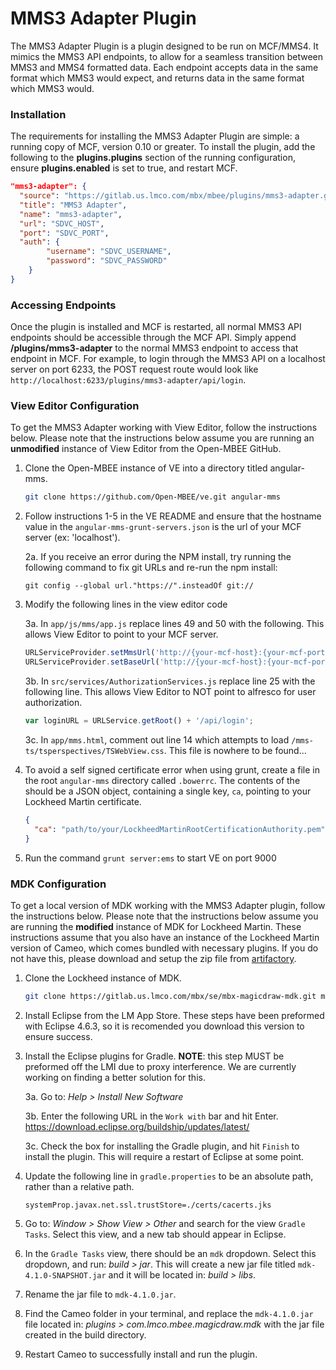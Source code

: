 # MMS3 Adapter Plugin
The MMS3 Adapter Plugin is a plugin designed to be run on MCF/MMS4. It mimics
the MMS3 API endpoints, to allow for a seamless transition between MMS3 and MMS4
formatted data. Each endpoint accepts data in the same format which MMS3 would
expect, and returns data in the same format which MMS3 would.

### Installation
The requirements for installing the MMS3 Adapter Plugin are simple: a running
copy of MCF, version 0.10 or greater. To install the plugin, add the following
to the **plugins.plugins** section of the running configuration, ensure
**plugins.enabled** is set to true, and restart MCF.

```json
"mms3-adapter": {
  "source": "https://gitlab.us.lmco.com/mbx/mbee/plugins/mms3-adapter.git",
  "title": "MMS3 Adapter",
  "name": "mms3-adapter",
  "url": "SDVC_HOST",
  "port": "SDVC_PORT",
  "auth": {
        "username": "SDVC_USERNAME",
        "password": "SDVC_PASSWORD"
    }
}
```

### Accessing Endpoints
Once the plugin is installed and MCF is restarted, all normal MMS3 API endpoints
should be accessible through the MCF API. Simply append
**/plugins/mms3-adapter** to the normal MMS3 endpoint to access that endpoint in
MCF. For example, to login through the MMS3 API on a localhost server on port
6233, the POST request route would look like 
`http://localhost:6233/plugins/mms3-adapter/api/login`.

### View Editor Configuration
To get the MMS3 Adapter working with View Editor, follow the instructions below.
Please note that the instructions below assume you are running an **unmodified**
instance of View Editor from the Open-MBEE GitHub.

1. Clone the Open-MBEE instance of VE into a directory titled angular-mms.
    ```bash
    git clone https://github.com/Open-MBEE/ve.git angular-mms
    ```
2. Follow instructions 1-5 in the VE README and ensure that the hostname value
in the `angular-mms-grunt-servers.json` is the url of your MCF server (ex: 
'localhost').

   2a. If you receive an error during the NPM install, try running the following
   command to fix git URLs and re-run the npm install:
   
   ```
   git config --global url."https://".insteadOf git://
   ```
   
3. Modify the following lines in the view editor code

   3a. In `app/js/mms/app.js` replace lines 49 and 50 with the following. This
   allows View Editor to point to your MCF server.
   
   ```javascript
   URLServiceProvider.setMmsUrl('http://{your-mcf-host}:{your-mcf-port}/plugins/mms3-adapter/alfresco/service');
   URLServiceProvider.setBaseUrl('http://{your-mcf-host}:{your-mcf-port}/plugins/mms3-adapter/alfresco/service');
   ```
   3b. In `src/services/AuthorizationServices.js` replace line 25 with the
   following line. This allows View Editor to NOT point to alfresco for user
   authorization.
   
   ```javascript
   var loginURL = URLService.getRoot() + '/api/login';
   ```
   3c. In `app/mms.html`, comment out line 14 which attempts to load
   `/mms-ts/tsperspectives/TSWebView.css`. This file is nowhere to be found...
   
4. To avoid a self signed certificate error when using grunt, create a file in
the root `angular-mms` directory called `.bowerrc`. The contents of the should
be a JSON object, containing a single key, `ca`, pointing to your Lockheed 
Martin certificate.
    ```json
    {
      "ca": "path/to/your/LockheedMartinRootCertificationAuthority.pem"   
    }
    ```
5. Run the command `grunt server:ems` to start VE on port 9000

### MDK Configuration
To get a local version of MDK working with the MMS3 Adapter plugin, follow the
instructions below. Please note that the instructions below assume you are
running the **modified** instance of MDK for Lockheed Martin. These instructions
assume that you also have an instance of the Lockheed Martin version of Cameo,
which comes bundled with necessary plugins. If you do not have this, please
download and setup the zip file from
[artifactory](https://repo-1.mbx.us.lmco.com/artifactory/webapp/#/artifacts/browse/tree/General/mbx-release-local/com/lmco/mbx/magicdraw/mbx-cameo-enterprise-architecture/4.1.0/mbx-cameo-enterprise-architecture-4.1.0.zip).

1. Clone the Lockheed instance of MDK.
    ```bash
    git clone https://gitlab.us.lmco.com/mbx/se/mbx-magicdraw-mdk.git mdk
    ```
    
2. Install Eclipse from the LM App Store. These steps have been preformed with
Eclipse 4.6.3, so it is recomended you download this version to ensure success.

3. Install the Eclipse plugins for Gradle. **NOTE**: this step MUST be preformed
off the LMI due to proxy interference. We are currently working on finding a
better solution for this.
    
    3a. Go to: *Help > Install New Software*

    3b. Enter the following URL in the `Work with` bar and hit Enter. 
    https://download.eclipse.org/buildship/updates/latest/
    
    3c. Check the box for installing the Gradle plugin, and hit `Finish` to
    install the plugin. This will require a restart of Eclipse at some point.
    
4. Update the following line in `gradle.properties` to be an absolute path,
rather than a relative path.
    ```
    systemProp.javax.net.ssl.trustStore=./certs/cacerts.jks
    ```
    
5. Go to: *Window > Show View > Other* and search for the view `Gradle Tasks`.
Select this view, and a new tab should appear in Eclipse.

6. In the `Gradle Tasks` view, there should be an `mdk` dropdown. Select this
dropdown, and run: *build > jar*. This will create a new jar file titled
`mdk-4.1.0-SNAPSHOT.jar` and it will be located in: *build > libs*.

7. Rename the jar file to `mdk-4.1.0.jar`.

8. Find the Cameo folder in your terminal, and replace the `mdk-4.1.0.jar` file
located in: *plugins > com.lmco.mbee.magicdraw.mdk* with the jar file created in
the build directory.

9. Restart Cameo to successfully install and run the plugin.
    
